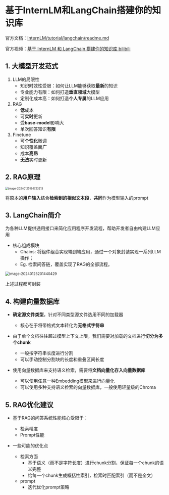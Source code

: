 # 基于InternLM和LangChain搭建你的知识库

官方文档：[InternLM/tutorial/langchain/readme.md](https://github.com/InternLM/tutorial/blob/main/langchain/readme.md)

官方视频：[基于 InternLM 和 LangChain 搭建你的知识库 bilibili](https://www.bilibili.com/video/BV1sT4y1p71V/?vd_source=46740b5ac69ef817f5eb29487bfca7d9)

## 1. 大模型开发范式


1. LLM的局限性
    - 知识时效性受限：如何让LLM能够获取**最新**的知识
    - 专业能力有限：如何打造**垂直领域**大模型
    - 定制化成本高：如何打造**个人专属**的LLM应用
2. RAG
    - **低**成本
    - 可**实时**更新
    - 受**base-model**影响大
    - 单次回答知识**有限**
3. Finetune
    - 可**个性化**微调
    - 知识覆盖面**广**
    - 成本**高昂**
    - **无法**实时更新

## 2. RAG原理

<img src="Lesson3.assets/image-20240125194723213.png" alt="image-20240125194723213" style="zoom:60%;" />

将原本的**用户输入**结合**检索到的相似文本段**，**共同**作为模型输入的prompt

## 3. LangChain简介

为各种LLM提供通用接口来简化应用程序开发流程，帮助开发者自由构建LLM应用

- 核心组成模块
    - Chains: 将组件组合实现端到端应用，通过一个对象封装实现一系列LLM操作；
    - Eg. 检索问答链，覆盖实现了RAG的全部流程。

<img src="Lesson3.assets/image-20240125201440429.png" alt="image-20240125201440429" style="zoom:80%;" />

上述过程都可封装


## 4. 构建向量数据库

- **确定源文件类型**，针对不同类型源文件选用不同的加载器
    - 核心在于将带格式文本转化为**无格式字符串**

- 由于单个文档往往超过模型上下文上限，我们需要对加载的文档进行**切分为多个chunk**
    - 一般按字符串长度进行分割
    - 可以手动控制分割块的长度和重叠区间长度

- 使用向量数据库来支持语义检索，需要将**文档向量化存入向量数据库**
    - 可以使用任意一种Embedding模型来进行向量化
    - 可以使用多种支持语义检索的向量数据库，一般使用轻量级的Chroma


## 5. RAG优化建议

- 基于RAG的问答系统性能核心受限于：
    - 检索精度
    - Prompt性能

- 一些可能的优化点
    - 检索方面
        - 基于语义（而不是字符长度）进行chunk分割，保证每一个chunk的语义完整
        - 给每一个chunk生成概括性索引，检索时匹配索引（而不是全文）
    - prompt
        - 迭代优化prompt策略
